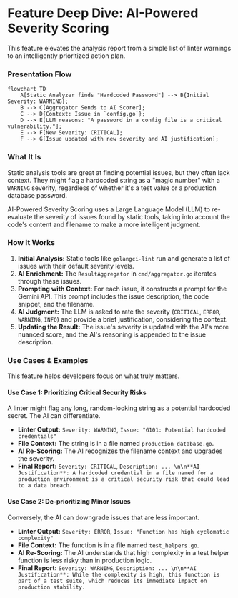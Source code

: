 # Feature Deep Dive: AI-Powered Severity Scoring

This feature elevates the analysis report from a simple list of linter warnings to an intelligently prioritized action plan.

### Presentation Flow

```mermaid
flowchart TD
    A[Static Analyzer finds "Hardcoded Password"] --> B{Initial Severity: WARNING};
    B --> C[Aggregator Sends to AI Scorer];
    C --> D{Context: Issue in `config.go`};
    D --> E[LLM reasons: "A password in a config file is a critical vulnerability."];
    E --> F[New Severity: CRITICAL];
    F --> G[Issue updated with new severity and AI justification];
```

### What It Is
Static analysis tools are great at finding potential issues, but they often lack context. They might flag a hardcoded string as a "magic number" with a `WARNING` severity, regardless of whether it's a test value or a production database password.

AI-Powered Severity Scoring uses a Large Language Model (LLM) to re-evaluate the severity of issues found by static tools, taking into account the code's content and filename to make a more intelligent judgment.

### How It Works
1.  **Initial Analysis:** Static tools like `golangci-lint` run and generate a list of issues with their default severity levels.
2.  **AI Enrichment:** The `ResultAggregator` in `cmd/aggregator.go` iterates through these issues.
3.  **Prompting with Context:** For each issue, it constructs a prompt for the Gemini API. This prompt includes the issue description, the code snippet, and the filename.
4.  **AI Judgment:** The LLM is asked to rate the severity (`CRITICAL`, `ERROR`, `WARNING`, `INFO`) and provide a brief justification, considering the context.
5.  **Updating the Result:** The issue's severity is updated with the AI's more nuanced score, and the AI's reasoning is appended to the issue description.

### Use Cases & Examples

This feature helps developers focus on what truly matters.

#### Use Case 1: Prioritizing Critical Security Risks
A linter might flag any long, random-looking string as a potential hardcoded secret. The AI can differentiate.

- **Linter Output:** `Severity: WARNING`, `Issue: "G101: Potential hardcoded credentials"`
- **File Context:** The string is in a file named `production_database.go`.
- **AI Re-Scoring:** The AI recognizes the filename context and upgrades the severity.
- **Final Report:** `Severity: CRITICAL`, `Description: ... \n\n**AI Justification**: A hardcoded credential in a file named for a production environment is a critical security risk that could lead to a data breach.`

#### Use Case 2: De-prioritizing Minor Issues
Conversely, the AI can downgrade issues that are less important.

- **Linter Output:** `Severity: ERROR`, `Issue: "Function has high cyclomatic complexity"`
- **File Context:** The function is in a file named `test_helpers.go`.
- **AI Re-Scoring:** The AI understands that high complexity in a test helper function is less risky than in production logic.
- **Final Report:** `Severity: WARNING`, `Description: ... \n\n**AI Justification**: While the complexity is high, this function is part of a test suite, which reduces its immediate impact on production stability.`